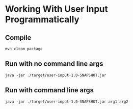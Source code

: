 # Working With User Input Programmatically

## Compile
`mvn clean package`

## Run with no command line args
`java -jar ./target/user-input-1.0-SNAPSHOT.jar`

## Run with command line args
`java -jar ./target/user-input-1.0-SNAPSHOT.jar arg1 arg2`
